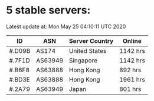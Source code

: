 # 5 stable servers:

Latest update at: Mon May 25 04:10:11 UTC 2020

| ID | ASN | Server Country | Online |
| -- | --- | -------------- | ------ |
| #.D09B | AS174 | United States | 1142 hrs |
| #.7F1D | AS63949 | Singapore | 1142 hrs |
| #.B6F8 | AS63888 | Hong Kong | 892 hrs |
| #.BD3E | AS63888 | Hong Kong | 1961 hrs |
| #.2A79 | AS63949 | Japan | 801 hrs |

